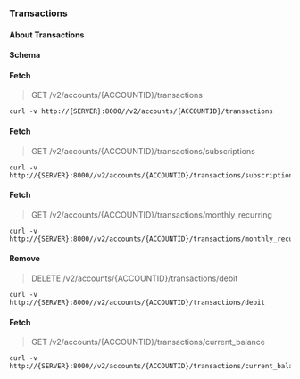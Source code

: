 ### Transactions

#### About Transactions

#### Schema



#### Fetch

> GET /v2/accounts/{ACCOUNTID}/transactions

```curl
curl -v http://{SERVER}:8000//v2/accounts/{ACCOUNTID}/transactions
```

#### Fetch

> GET /v2/accounts/{ACCOUNTID}/transactions/subscriptions

```curl
curl -v http://{SERVER}:8000//v2/accounts/{ACCOUNTID}/transactions/subscriptions
```

#### Fetch

> GET /v2/accounts/{ACCOUNTID}/transactions/monthly_recurring

```curl
curl -v http://{SERVER}:8000//v2/accounts/{ACCOUNTID}/transactions/monthly_recurring
```

#### Remove

> DELETE /v2/accounts/{ACCOUNTID}/transactions/debit

```curl
curl -v http://{SERVER}:8000//v2/accounts/{ACCOUNTID}/transactions/debit
```

#### Fetch

> GET /v2/accounts/{ACCOUNTID}/transactions/current_balance

```curl
curl -v http://{SERVER}:8000//v2/accounts/{ACCOUNTID}/transactions/current_balance
```

